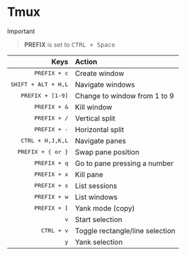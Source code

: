 # Tmux


> [!IMPORTANT]

> **PREFIX** is set to <kbd>CTRL + Space</kbd>

|                         Keys | Action                          |
| ---------------------------: | :------------------------------ |
|        <kbd>PREFIX + c</kbd> | Create window                   |
| <kbd>SHIFT + ALT + H,L</kbd> | Navigate windows                |
|    <kbd>PREFIX + [1-9]</kbd> | Change to window from 1 to 9    |
|        <kbd>PREFIX + &</kbd> | Kill window                     |
|        <kbd>PREFIX + /</kbd> | Vertical split                  |
|        <kbd>PREFIX + -</kbd> | Horizontal split                |
|    <kbd>CTRL + H,J,K,L</kbd> | Navigate panes                  |
|   <kbd>PREFIX + { or }</kbd> | Swap pane position              |
|        <kbd>PREFIX + q</kbd> | Go to pane pressing a number    |
|        <kbd>PREFIX + x</kbd> | Kill pane                       |
|        <kbd>PREFIX + s</kbd> | List sessions                   |
|        <kbd>PREFIX + w</kbd> | List windows                    |
|        <kbd>PREFIX + [</kbd> | Yank mode (copy)                |
|                 <kbd>v</kbd> | Start selection                 |
|          <kbd>CTRL + v</kbd> | Toggle rectangle/line selection |
|                 <kbd>y</kbd> | Yank selection                  |
